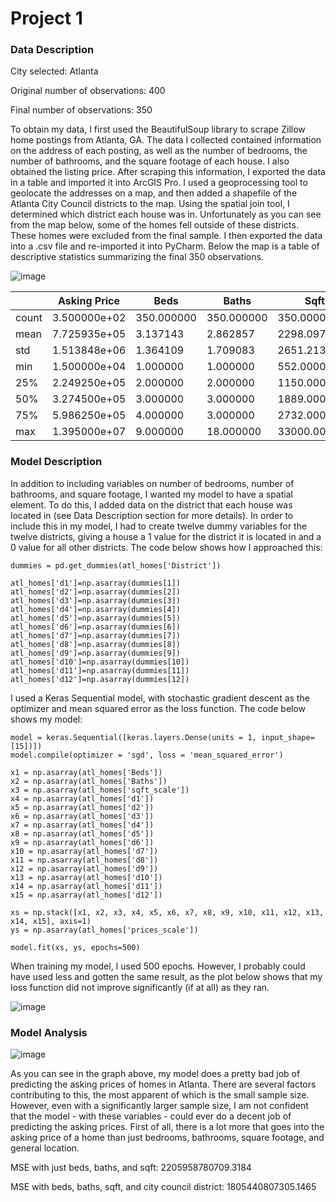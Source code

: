 # Project 1

### Data Description

City selected: Atlanta

Original number of observations: 400

Final number of observations: 350

To obtain my data, I first used the BeautifulSoup library to scrape Zillow home postings from Atlanta, GA. The data I collected contained information on the address of each posting, as well as the number of bedrooms, the number of bathrooms, and the square footage of each house. I also obtained the listing price. 
After scraping this information, I exported the data in a table and imported it into ArcGIS Pro. I used a geoprocessing tool to geolocate the addresses on a map, and then added a shapefile of the Atlanta City Council districts to the map. Using the spatial join tool, I determined which district each house was in. Unfortunately as you can see from the map below, some of the homes fell outside of these districts. These homes were excluded from the final sample. I then exported the data into a .csv file and re-imported it into PyCharm. Below the map is a table of descriptive statistics summarizing the final 350 observations. 

![image](https://user-images.githubusercontent.com/78189165/109401451-d97fab00-791c-11eb-9acc-52d5ef3d9386.png)

|   |Asking Price|Beds|Baths|Sqft|
|---|-----|----|----|------|
|count|3.500000e+02|350.000000|350.000000|350.000000|
|mean|7.725935e+05|3.137143|2.862857|2298.097143|
|std|1.513848e+06|1.364109|1.709083|2651.213030|
|min|1.500000e+04|1.000000|1.000000|552.000000|
|25%|2.249250e+05|2.000000|2.000000|1150.000000|
|50%|3.274500e+05|3.000000|3.000000|1889.000000|
|75%|5.986250e+05|4.000000|3.000000|2732.000000|
|max|1.395000e+07|9.000000|18.000000|33000.000000|


### Model Description

In addition to including variables on number of bedrooms, number of bathrooms, and square footage, I wanted my model to have a spatial element. To do this, I added data on the district that each house was located in (see Data Description section for more details). In order to include this in my model, I had to create twelve dummy variables for the twelve districts, giving a house a 1 value for the district it is located in and a 0 value for all other districts. The code below shows how I approached this:

```
dummies = pd.get_dummies(atl_homes['District'])

atl_homes['d1']=np.asarray(dummies[1])
atl_homes['d2']=np.asarray(dummies[2])
atl_homes['d3']=np.asarray(dummies[3])
atl_homes['d4']=np.asarray(dummies[4])
atl_homes['d5']=np.asarray(dummies[5])
atl_homes['d6']=np.asarray(dummies[6])
atl_homes['d7']=np.asarray(dummies[7])
atl_homes['d8']=np.asarray(dummies[8])
atl_homes['d9']=np.asarray(dummies[9])
atl_homes['d10']=np.asarray(dummies[10])
atl_homes['d11']=np.asarray(dummies[11])
atl_homes['d12']=np.asarray(dummies[12])
```

I used a Keras Sequential model, with stochastic gradient descent as the optimizer and mean squared error as the loss function. The code below shows my model:

```
model = keras.Sequential([keras.layers.Dense(units = 1, input_shape=[15])])
model.compile(optimizer = 'sgd', loss = 'mean_squared_error')

x1 = np.asarray(atl_homes['Beds'])
x2 = np.asarray(atl_homes['Baths'])
x3 = np.asarray(atl_homes['sqft_scale'])
x4 = np.asarray(atl_homes['d1'])
x5 = np.asarray(atl_homes['d2'])
x6 = np.asarray(atl_homes['d3'])
x7 = np.asarray(atl_homes['d4'])
x8 = np.asarray(atl_homes['d5'])
x9 = np.asarray(atl_homes['d6'])
x10 = np.asarray(atl_homes['d7'])
x11 = np.asarray(atl_homes['d8'])
x12 = np.asarray(atl_homes['d9'])
x13 = np.asarray(atl_homes['d10'])
x14 = np.asarray(atl_homes['d11'])
x15 = np.asarray(atl_homes['d12'])

xs = np.stack([x1, x2, x3, x4, x5, x6, x7, x8, x9, x10, x11, x12, x13, x14, x15], axis=1)
ys = np.asarray(atl_homes['prices_scale'])

model.fit(xs, ys, epochs=500)
```

When training my model, I used 500 epochs. However, I probably could have used less and gotten the same result, as the plot below shows that my loss function did not improve significantly (if at all) as they ran. 

![image](https://user-images.githubusercontent.com/78189165/109555679-d6fb8d80-7aa3-11eb-8113-7fa5617d980c.png)

### Model Analysis

![image](https://user-images.githubusercontent.com/78189165/109556082-5721f300-7aa4-11eb-8ffd-ee08c3accc16.png)

As you can see in the graph above, my model does a pretty bad job of predicting the asking prices of homes in Atlanta. There are several factors contributing to this, the most apparent of which is the small sample size. However, even with a significantly larger sample size, I am not confident that the model - with these variables - could ever do a decent job of predicting the asking prices. First of all, there is a lot more that goes into the asking price of a home than just bedrooms, bathrooms, square footage, and general location. 



MSE with just beds, baths, and sqft: 2205958780709.3184 

MSE with beds, baths, sqft, and city council district: 1805440807305.1465

